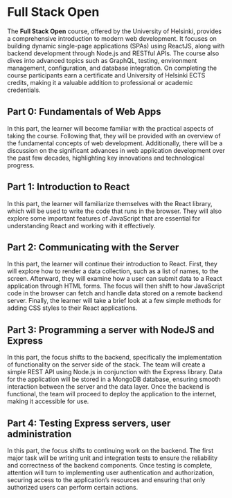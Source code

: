# Full Stack Open 

The **Full Stack Open** course, offered by the University of Helsinki, provides a comprehensive introduction to modern web development. It focuses on building dynamic single-page applications (SPAs) using ReactJS, along with backend development through Node.js and RESTful APIs. The course also dives into advanced topics such as GraphQL, testing, environment management, configuration, and database integration. On completing the course participants earn a certificate and University of Helsinki ECTS credits, making it a valuable addition to professional or academic credentials.

## Part 0: Fundamentals of Web Apps

In this part, the learner will become familiar with the practical aspects of taking the course. Following that, they will be provided with an overview of the fundamental concepts of web development. Additionally, there will be a discussion on the significant advances in web application development over the past few decades, highlighting key innovations and technological progress.

## Part 1: Introduction to React

In this part, the learner will familiarize themselves with the React library, which will be used to write the code that runs in the browser. They will also explore some important features of JavaScript that are essential for understanding React and working with it effectively.

## Part 2: Communicating with the Server

In this part, the learner will continue their introduction to React. First, they will explore how to render a data collection, such as a list of names, to the screen. Afterward, they will examine how a user can submit data to a React application through HTML forms. The focus will then shift to how JavaScript code in the browser can fetch and handle data stored on a remote backend server. Finally, the learner will take a brief look at a few simple methods for adding CSS styles to their React applications.

## Part 3: Programming a server with NodeJS and Express

In this part, the focus shifts to the backend, specifically the implementation of functionality on the server side of the stack. The team will create a simple REST API using Node.js in conjunction with the Express library. Data for the application will be stored in a MongoDB database, ensuring smooth interaction between the server and the data layer. Once the backend is functional, the team will proceed to deploy the application to the internet, making it accessible for use.

## Part 4: Testing Express servers, user administration

In this part, the focus shifts to continuing work on the backend. The first major task will be writing unit and integration tests to ensure the reliability and correctness of the backend components. Once testing is complete, attention will turn to implementing user authentication and authorization, securing access to the application’s resources and ensuring that only authorized users can perform certain actions.

